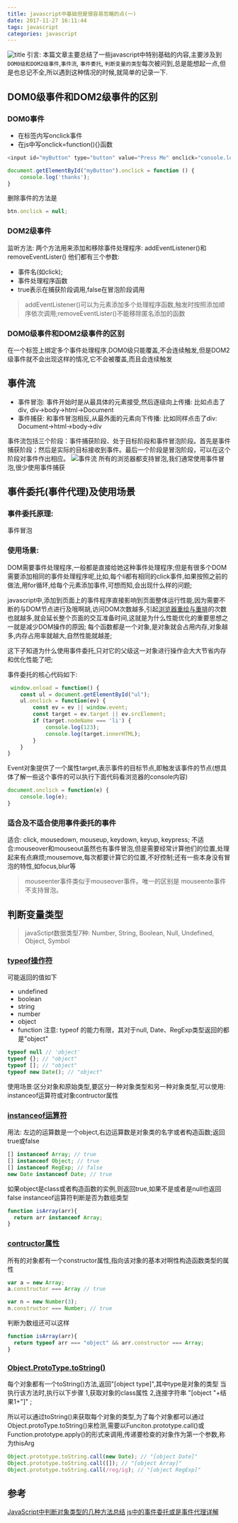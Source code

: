 ```yaml
---
title: javascript中基础但是很容易忽略的点(一)
date: 2017-11-27 16:11:44
tags: javascript
categories: javascript
---
```

![title](http://oo4xdz5i0.bkt.clouddn.com/zhuangzhu.png)
引言: 本篇文章主要总结了一些javascript中特别基础的内容,主要涉及到`DOM0级和DOM2级事件`,`事件流`, `事件委托`, `判断变量的类型`每次被问到,总是能想起一点,但是也总记不全,所以遇到这种情况的时候,就简单的记录一下.
<!--more-->

## DOM0级事件和DOM2级事件的区别
### DOM0事件
- 在标签内写onclick事件
- 在js中写onclick=function(){}函数

```js
<input id="myButton" type="button" value="Press Me" onclick="console.log('thanks');" >
```

```js
document.getElementById("myButton").onclick = function () {
    console.log('thanks');
}
```
删除事件的方法是
```js
btn.onclick = null;
```
### DOM2级事件
监听方法: 两个方法用来添加和移除事件处理程序: addEventListener()和removeEventLister()
他们都有三个参数:
- 事件名(如click);
- 事件处理程序函数
- true表示在捕获阶段调用,false在冒泡阶段调用

> addEventListener()可以为元素添加多个处理程序函数,触发时按照添加顺序依次调用;removeEventLister()不能移除匿名添加的函数

### DOM0级事件和DOM2级事件的区别
在一个标签上绑定多个事件处理程序,DOM0级只能覆盖,不会连续触发,但是DOM2级事件就不会出现这样的情况,它不会被覆盖,而且会连续触发

## 事件流
- 事件冒泡: 事件开始时是从最具体的元素接受,然后逐级向上传播: 比如点击了div, div->body->html->Document
- 事件捕获: 和事件冒泡相反,从最外面的元素向下传播: 比如同样点击了div: Document->html->body->div

事件流包括三个阶段：事件捕获阶段、处于目标阶段和事件冒泡阶段。首先是事件捕获阶段；然后是实际的目标接收到事件。最后一个阶段是冒泡阶段，可以在这个阶段对事件作出相应。
![事件流](http://oo4xdz5i0.bkt.clouddn.com/event.jpg)
所有的浏览器都支持冒泡,我们通常使用事件冒泡,很少使用事件捕获

## 事件委托(事件代理)及使用场景
### 事件委托原理: 
事件冒泡
### 使用场景:
DOM需要事件处理程序,一般都是直接给她这种事件处理程序;但是有很多个DOM需要添加相同的事件处理程序呢,比如,每个li都有相同的click事件,如果按照之前的做法,用for循环,给每个元素添加事件,可想而知,会出现什么样的问题;

javascript中,添加到页面上的事件程序直接影响到页面整体运行性能,因为需要不断的与DOM节点进行及哦啊胡,访问DOM次数越多,引起[浏览器重绘与重排](http://www.ruanyifeng.com/blog/2015/09/web-page-performance-in-depth.html)的次数也就越多,就会延长整个页面的交互准备时间,这就是为什么性能优化的重要思想之一就是减少DOM操作的原因;
每个函数都是一个对象,是对象就会占用内存,对象越多,内存占用率就越大,自然性能就越差;

这下子知道为什么使用事件委托,只对它的父级这一对象进行操作会大大节省内存和优化性能了吧;

事件委托的核心代码如下:

```js
 window.onload = function() {　　
    const ul = document.getElementById("ul");
    ul.onclick = function(ev) {　　　　
        const ev = ev || window.event;　　　　
        const target = ev.target || ev.srcElement;　　　　
        if (target.nodeName === 'li') {　　　　
            console.log(123);　　　　　
            console.log(target.innerHTML);　
        }　　
    }
}
```
Event对象提供了一个属性target,表示事件的目标节点,即触发该事件的节点(想具体了解一些这个事件的可以执行下面代码看浏览器的console内容)
```js
document.onclick = function(e) {
    console.log(e);
}
```

### 适合及不适合使用事件委托的事件
适合: click, mousedown, mouseup, keydown, keyup, keypress;
不适合:mouseover和mouseout虽然也有事件冒泡,但是需要经常计算他们的位置,处理起来有点麻烦;mousemove,每次都要计算它的位置,不好控制;还有一些本身没有冒泡的特性,如focus,blur等

> mouseenter事件类似于mouseover事件。唯一的区别是 mouseente事件不支持冒泡。


## 判断变量类型

> javaSctipt数据类型7种: Number, String, Boolean, Null, Undefined, Object, Symbol

### [typeof操作符](https://developer.mozilla.org/zh-CN/docs/Web/JavaScript/Reference/Operators/typeof)
可能返回的值如下
- undefined
- boolean
- string
- number
- object
- function
注意: typeof 的能力有限，其对于null, Date、RegExp类型返回的都是"object"
```js
typeof null // 'object'
typeof {}; // "object" 
typeof []; // "object" 
typeof new Date(); // "object"
```
使用场景:区分对象和原始类型,要区分一种对象类型和另一种对象类型,可以使用: instanceof运算符或对象contructor属性
### [instanceof运算符](https://developer.mozilla.org/en-US/docs/Web/JavaScript/Reference/Operators/instanceof)
用法: 左边的运算数是一个object,右边运算数是对象类的名字或者构造函数;返回true或false
```js
[] instanceof Array; // true
[] instanceof Object; // true
[] instanceof RegExp; // false
new Date instanceof Date; // true
```
如果object是class或者构造函数的实例,则返回true,如果不是或者是null也返回false
instanceof运算符判断是否为数组类型
```js
function isArray(arr){ 
  return arr instanceof Array; 
}
```
### [contructor属性](https://developer.mozilla.org/en-US/docs/Web/JavaScript/Reference/Global_Objects/Object/constructor)
所有的对象都有一个constructor属性,指向该对象的基本对啊性构造函数类型的属性
```js
var a = new Array;
a.constructor === Array // true

var n = new Number(3);
n.constructor === Number; // true
```
判断为数组还可以这样
```js
function isArray(arr){ 
  return typeof arr === "object" && arr.constructor === Array; 
}
```

### [Object.ProtoType.toString()](https://developer.mozilla.org/zh-CN/docs/Web/JavaScript/Reference/Global_Objects/Object/toString)
每个对象都有一个toString()方法,返回"[object type]",其中type是对象的类型
当执行该方法时,执行以下步骤
1,获取对象的class属性
2,连接字符串 "[object "+结果1+"]" ;

所以可以通过toString()来获取每个对象的类型,为了每个对象都可以通过Object.protoType.toString()来检测,需要以Funciton.prototype.call()或Function.prototype.apply()的形式来调用,传递要检查的对象作为第一个参数,称为thisArg
```js
Object.prototype.toString.call(new Date); // "[object Date]"
Object.prototype.toString.call([]); // "[object Array]"
Object.prototype.toString.call(/reg/ig); // "[object RegExp]"
```
## 参考
[JavaScript中判断对象类型的几种方法总结](http://www.jb51.net/article/43032.htm)
[js中的事件委托或是事件代理详解](http://www.cnblogs.com/liugang-vip/p/5616484.html)
